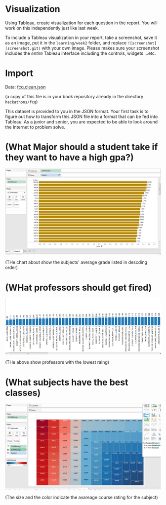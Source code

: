 # Visualization

Using Tableau, create visualization for each question in the report. You will
work on this independently just like last week.

To include a Tableau visualization in your report, take a screenshot, save it as an image,
put it in the `learning/week2` folder, and replace `![screenshot](screenshot.git)`  with
your own image. Please makes sure your screenshot includes the _entire_ Tableau interface
including the controls, widgets ...etc.

# Import

Data: [fcq.clean.json](https://github.com/bigdatahci2015/book/blob/master/hackathons/fcq/fcq.clean.json)

(a copy of this file is in your book repository already in the directory `hackathons/fcq`)

This dataset is provided to you in the JSON format. Your first task is to figure out
how to transform this JSON file into a format that can be fed into Tableau. As
a junior and senior, you are expected to be able to look around the Internet
to problem solve.

# (What Major should a student take if they want to have a high gpa?)

![screenshot](q1.PNG)

(THe chart about show the subjects' average grade listed in descding order)

# (WHat professors should get fired)

![screenshot](q2.PNG)

(THe above show professors with the lowest raing)

# (What subjects have the best classes)

![screenshot](q3.PNG)

(The size and the color indicate the avareage course rating for the subject)

 
